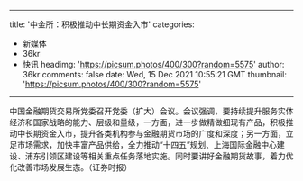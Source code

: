 
---
title: '中金所：积极推动中长期资金入市'
categories: 
 - 新媒体
 - 36kr
 - 快讯
headimg: 'https://picsum.photos/400/300?random=5575'
author: 36kr
comments: false
date: Wed, 15 Dec 2021 10:55:21 GMT
thumbnail: 'https://picsum.photos/400/300?random=5575'
---

<div>   
中国金融期货交易所党委召开党委（扩大）会议。会议强调，要持续提升服务实体经济和国家战略的能力、层级和量级，一方面，进一步做精做细现有产品，积极推动中长期资金入市，提升各类机构参与金融期货市场的广度和深度；另一方面，立足市场需求，加快丰富产品供给，全力推动“十四五”规划、上海国际金融中心建设、浦东引领区建设等相关重点任务落地实施。同时要讲好金融期货故事，着力优化改善市场发展生态。（证券时报）  
</div>
            